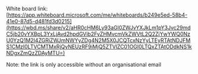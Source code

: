White board link: [https://app.whiteboard.microsoft.com/me/whiteboards/b249e5ed-58b4-41e0-87d5-d481fd3d0215](https://wbd.ms/share/v2/aHR0cHM6Ly93aGl0ZWJvYXJkLm1pY3Jvc29mdC5jb20vYXBpL3YxLjAvd2hpdGVib2FyZHMvcmVkZWVtL2Q2ZjYwYWQ0NzU0YzQ1M2I4ZGRiZWJmNWYyZDg4N2M5X0JCQTcxNzYyLTEyRTAtNDJFMS1CMzI0LTVCMTMxRjQyNEUzRF9iMjQ5ZTVlZC01OGI0LTQxZTAtODdkNS1kNDgxZmQzZDAyMTU=)

Note: the link is only accessible without an organisational email
